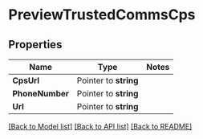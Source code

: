 # PreviewTrustedCommsCps

## Properties
Name | Type | Notes
------------ | ------------- | -------------
**CpsUrl** | Pointer to **string** | 
**PhoneNumber** | Pointer to **string** | 
**Url** | Pointer to **string** | 

[[Back to Model list]](../README.md#documentation-for-models) [[Back to API list]](../README.md#documentation-for-api-endpoints) [[Back to README]](../README.md)


